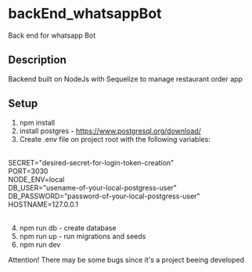 # backEnd_whatsappBot
Back end for whatsapp Bot

## Description
Backend built on NodeJs with Sequelize to manage restaurant order app

## Setup

1) npm install
2) install postgres - https://www.postgresql.org/download/
3) Create .env file on project root with the following variables:
</br>
SECRET="desired-secret-for-login-token-creation"
</br>
PORT=3030
</br>
NODE_ENV=local
</br>
DB_USER="usename-of-your-local-postgress-user"
</br>
DB_PASSWORD="password-of-your-local-postgress-user"
</br>
HOSTNAME=127.0.0.1
</br>
</br>

4) npm run db - create database
5) npm run up - run migrations and seeds
6) npm run dev


Attention!
There may be some bugs since it's a project beeing developed
